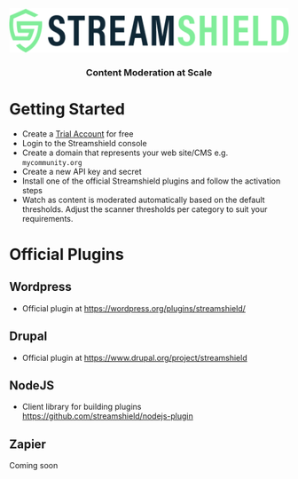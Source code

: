 <div align="center">
<img src="./SS_BLUE_GREEN_LOGO.png" style="height: 80px;"/>
</div>

<h3 align="center">Content Moderation at Scale</h3>

# Getting Started

- Create a <a href="https://streamshield.ai" target="_blank">Trial Account</a> for free
- Login to the Streamshield console
- Create a domain that represents your web site/CMS e.g. `mycommunity.org`
- Create a new API key and secret
- Install one of the official Streamshield plugins and follow the activation steps
- Watch as content is moderated automatically based on the default thresholds. Adjust the scanner thresholds per category to suit your requirements.

# Official Plugins

## Wordpress

-   Official plugin at <a href="https://wordpress.org/plugins/streamshield/" target="_new">https://wordpress.org/plugins/streamshield/</a>

## Drupal

-   Official plugin at <a href="https://www.drupal.org/project/streamshield" target="_new">https://www.drupal.org/project/streamshield</a>

## NodeJS

-   Client library for building plugins <a href="https://github.com/streamshield/nodejs-plugin">https://github.com/streamshield/nodejs-plugin</a>

## Zapier

Coming soon
